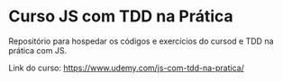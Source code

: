# Curso JS com TDD na Prática

Repositório para hospedar os códigos e exercícios do cursod e TDD na prática com JS.

Link do curso: https://www.udemy.com/js-com-tdd-na-pratica/
